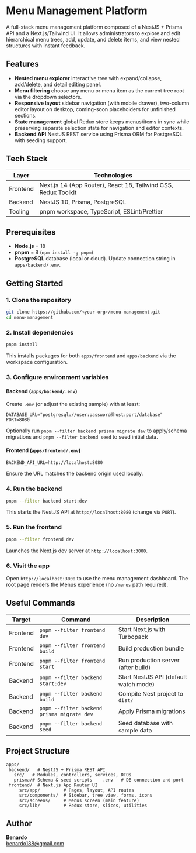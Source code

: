 # Menu Management Platform

A full-stack menu management platform composed of a NestJS + Prisma API and a Next.js/Tailwind UI. It allows administrators to explore and edit hierarchical menu trees, add, update, and delete items, and view nested structures with instant feedback.

## Features

- **Nested menu explorer**  interactive tree with expand/collapse, add/delete, and detail editing panel.
- **Menu filtering**  choose any menu or menu item as the current tree root via the dropdown selectors.
- **Responsive layout**  sidebar navigation (with mobile drawer), two-column editor layout on desktop, coming-soon placeholders for unfinished sections.
- **State management**  global Redux store keeps menus/items in sync while preserving separate selection state for navigation and editor contexts.
- **Backend API**  NestJS REST service using Prisma ORM for PostgreSQL with seeding support.

## Tech Stack

| Layer      | Technologies |
|------------|--------------|
| Frontend   | Next.js 14 (App Router), React 18, Tailwind CSS, Redux Toolkit |
| Backend    | NestJS 10, Prisma, PostgreSQL |
| Tooling    | pnpm workspace, TypeScript, ESLint/Prettier |

## Prerequisites

- **Node.js** = 18
- **pnpm** = 8 (`npm install -g pnpm`)
- **PostgreSQL** database (local or cloud). Update connection string in `apps/backend/.env`.

## Getting Started

### 1. Clone the repository

```bash
git clone https://github.com/<your-org>/menu-management.git
cd menu-management
```

### 2. Install dependencies

```bash
pnpm install
```

This installs packages for both `apps/frontend` and `apps/backend` via the workspace configuration.

### 3. Configure environment variables

#### Backend (`apps/backend/.env`)

Create `.env` (or adjust the existing sample) with at least:

```
DATABASE_URL="postgresql://user:password@host:port/database"
PORT=8080
```

Optionally run `pnpm --filter backend prisma migrate dev` to apply/schema migrations and `pnpm --filter backend seed` to seed initial data.

#### Frontend (`apps/frontend/.env`)

```
BACKEND_API_URL=http://localhost:8080
```

Ensure the URL matches the backend origin used locally.

### 4. Run the backend

```bash
pnpm --filter backend start:dev
```

This starts the NestJS API at `http://localhost:8080` (change via `PORT`).

### 5. Run the frontend

```bash
pnpm --filter frontend dev
```

Launches the Next.js dev server at `http://localhost:3000`.

### 6. Visit the app

Open `http://localhost:3000` to use the menu management dashboard. The root page renders the Menus experience (no `/menus` path required).

## Useful Commands

| Target | Command | Description |
|--------|---------|-------------|
| Frontend | `pnpm --filter frontend dev` | Start Next.js with Turbopack |
| Frontend | `pnpm --filter frontend build` | Build production bundle |
| Frontend | `pnpm --filter frontend start` | Run production server (after build) |
| Backend | `pnpm --filter backend start:dev` | Start NestJS API (default watch mode) |
| Backend | `pnpm --filter backend build` | Compile Nest project to `dist/` |
| Backend | `pnpm --filter backend prisma migrate dev` | Apply Prisma migrations |
| Backend | `pnpm --filter backend seed` | Seed database with sample data |

## Project Structure

```
apps/
 backend/   # NestJS + Prisma REST API
   src/   # Modules, controllers, services, DTOs
   prisma/# Schema & seed scripts    .env   # DB connection and port
 frontend/  # Next.js App Router UI
     src/app/         # Pages, layout, API routes
     src/components/  # Sidebar, tree view, forms, icons
     src/screens/     # Menus screen (main feature)
     src/lib/         # Redux store, slices, utilities
```

## Author

**Benardo**  
benardo188@gmail.com

